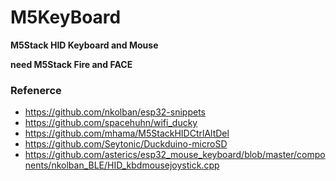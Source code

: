 # M5KeyBoard

**M5Stack HID Keyboard and Mouse**

**need M5Stack Fire and FACE**

### Refenerce

- https://github.com/nkolban/esp32-snippets
- https://github.com/spacehuhn/wifi_ducky
- https://github.com/mhama/M5StackHIDCtrlAltDel
- https://github.com/Seytonic/Duckduino-microSD
- https://github.com/asterics/esp32_mouse_keyboard/blob/master/components/nkolban_BLE/HID_kbdmousejoystick.cpp